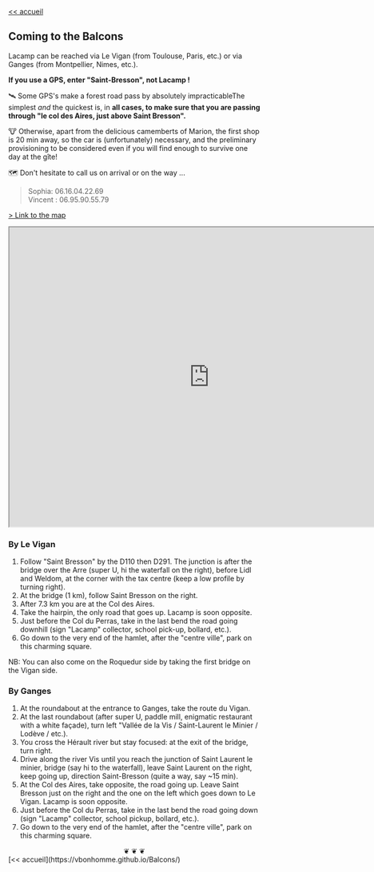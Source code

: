 
[<< accueil](https://vbonhomme.github.io/Balcons/)
## Coming to the Balcons

Lacamp can be reached via Le Vigan (from Toulouse, Paris, etc.) or via Ganges (from Montpellier, Nimes, etc.).
 
 **If you use a GPS, enter "Saint-Bresson", not Lacamp !**
 
 :artificial_satellite: Some GPS's make a forest road pass by absolutely impracticableThe simplest _and_ the quickest is, in **all cases, to make sure that you are passing through "le col des Aires, just above Saint Bresson".**

:cow: Otherwise, apart from the delicious camemberts of Marion, the first shop is 20 min away, so the car is (unfortunately) necessary, and the preliminary provisioning to be considered even if you will find enough to survive one day at the gîte!

:world_map: Don't hesitate to call us on arrival or on the way ... 
> Sophia: 06.16.04.22.69  
> Vincent : 06.95.90.55.79

[> Link to the map](https://www.google.com/maps/d/drive?state=%7B%22ids%22%3A%5B%221ZagQr0VmFHT1WSmmdLwOF0l8-VfCFGkw%22%5D%2C%22action%22%3A%22open%22%2C%22userId%22%3A%22110798060257680362282%22%7D&usp=sharing)


<iframe src="https://www.google.com/maps/d/u/0/embed?mid=1ZagQr0VmFHT1WSmmdLwOF0l8-VfCFGkw" width="800" height="600"></iframe>

### By Le Vigan
1. Follow "Saint Bresson" by the D110 then D291. The junction is after the bridge over the Arre (super U, hi the waterfall on the right), before Lidl and Weldom, at the corner with the tax centre (keep a low profile by turning right). 
2. At the bridge (1 km), follow Saint Bresson on the right.
3. After 7.3 km you are at the Col des Aires.
4. Take the hairpin, the only road that goes up. Lacamp is soon opposite.
5. Just before the Col du Perras, take in the last bend the road going downhill (sign "Lacamp" collector, school pick-up, bollard, etc.).
6. Go down to the very end of the hamlet, after the "centre ville", park on this charming square.

NB: You can also come on the Roquedur side by taking the first bridge on the Vigan side.


### By Ganges
1. At the roundabout at the entrance to Ganges, take the route du Vigan.
2. At the last roundabout (after super U, paddle mill, enigmatic restaurant with a white façade), turn left "Vallée de la Vis / Saint-Laurent le Minier / Lodève / etc.). 
3. You cross the Hérault river but stay focused: at the exit of the bridge, turn right.
4. Drive along the river Vis until you reach the junction of Saint Laurent le minier, bridge (say hi to the waterfall), leave Saint Laurent on the right, keep going up, direction Saint-Bresson (quite a way, say ~15 min).
5. At the Col des Aires, take opposite, the road going up. Leave Saint Bresson just on the right and the one on the left which goes down to Le Vigan. Lacamp is soon opposite.
5. Just before the Col du Perras, take in the last bend the road going down (sign "Lacamp" collector, school pickup, bollard, etc.).
6. Go down to the very end of the hamlet, after the "centre ville", park on this charming square.


<center>
❦   ❦   ❦  
</center>
[<< accueil](https://vbonhomme.github.io/Balcons/)



